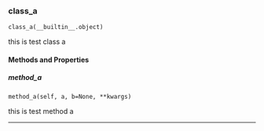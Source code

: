 ### class_a

```
class_a(__builtin__.object)
```

this is test class a 

#### Methods and Properties
##### method_a

```
method_a(self, a, b=None, **kwargs)
```

this is test method a 

---

